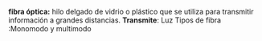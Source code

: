 **fibra óptica:** hilo delgado de vidrio o plástico que se utiliza para transmitir información a grandes distancias.
**Transmite**: Luz
Tipos de fibra :Monomodo y multimodo




